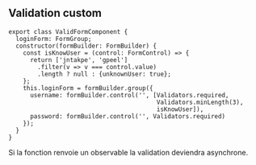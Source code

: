 ## Validation custom

```
export class ValidFormComponent {
  loginForm: FormGroup;
  constructor(formBuilder: FormBuilder) {
    const isKnowUser = (control: FormControl) => {
      return ['jntakpe', 'gpeel']
        .filter(v => v === control.value)
        .length ? null : {unknownUser: true};
    };
    this.loginForm = formBuilder.group({
      username: formBuilder.control('', [Validators.required,
                                         Validators.minLength(3),
                                         isKnowUser]),
      password: formBuilder.control('', Validators.required)
    });
  }
}
```

Si la fonction renvoie un observable la validation deviendra asynchrone.
